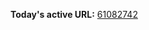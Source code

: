 

**Today's active URL:** [61082742](https://61082742.abesternheim.workers.dev)

<!-- CURRENT_URL_MARKER -->
